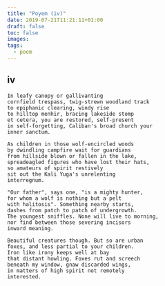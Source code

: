 ```yaml
---
title: "Poyem (iv)"
date: 2019-07-21T11:21:11+01:00
draft: false
toc: false
images:
tags:
  - poem
---
```

## iv

    In leafy canopy or gallivanting
    cornfield trespass, twig-strewn woodland track
    to epiphanic clearing, windy rise
    to hilltop menhir, bracing lakeside stomp
    et cetera, you are restored, self-present
    in self-forgetting, Caliban's broad church your
    inner sanctum.

    As children in those wolf-encircled woods
    by dwindling campfire wait for guardians
    from hillside blown or fallen in the lake,
    spreadeagled figures who have lost their hats,
    so amateurs of spirit restively
    sit out the Kali Yuga's unrelenting
    interregnum.

    "Our father", says one, "is a mighty hunter,
    for whom a wolf is nothing but a pelt
    with halitosis". Something nearby starts,
    dashes from patch to patch of undergrowth.
    The youngest sniffles. None will live to morning,
    nor find between those severing incisors
    inward meaning.

    Beautiful creatures though. But so are urban
    foxes, and less partial to your children.
    Iron like irony keeps well at bay
    that distant howling. Foxes rut and screech
    beneath my window, gnaw discarded wings,
    in matters of high spirit not remotely
    interested.

